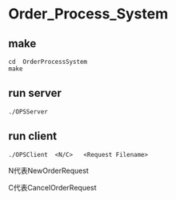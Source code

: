 # Order_Process_System
## make
```
cd  OrderProcessSystem
make
```
## run server
```
./OPSServer
```
## run client
```
./OPSClient  <N/C>   <Request Filename>
```
N代表NewOrderRequest

C代表CancelOrderRequest

